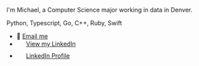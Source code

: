I'm Michael, a Computer Science major working in data in Denver.

Python, Typescript, Go, C++, Ruby, Swift

<!-- Links -->
- 📧 [Email me](mailto:murdock.mich@gmail.com)
- <img src="https://www.pagetraffic.com/blog/wp-content/uploads/2022/09/linkedin-blue-icon.png" width="18" height="15"> [View my LinkedIn](https://www.linkedin.com/in/murdockma/)
- <img src="https://www.pagetraffic.com/blog/wp-content/uploads/2022/09/linkedin-blue-icon.png" width="18" height="15" style="margin-top: 10px;"> [LinkedIn Profile](https://www.linkedin.com/in/murdockma/)


<!-- holic-x 

<div align="center">
	<img src="https://cdn.jsdelivr.net/gh/holic-x/holic-x/assets/github-contribution-grid-snake.svg" />
</div>
-->
<!-- <picture>
  <source media="(prefers-color-scheme: dark)" srcset="https://raw.githubusercontent.com/holic-x/holic-x/output/github-contribution-grid-snake-dark.svg">
  <source media="(prefers-color-scheme: dark)" srcset="https://raw.githubusercontent.com/holic-x/holic-x/output/github-contribution-grid-snake-dark.svg">
  <img src="https://raw.githubusercontent.com/adorabled4/adorabled4/output/github-contribution-grid-snake.svg">
</picture>
-->

<!-- Stats -->
<!-- <span align="center"> -->
  
<!--[![Git Streak](http://github-readme-streak-stats.herokuapp.com?user=murdockma&theme=dark&fire=DD2727)](https://git.io/streak-stats)-->

<!--[![Top Languages](https://github-readme-stats.vercel.app/api/top-langs/?username=murdockma&layout=compact&theme=dark)](https://github.com/murdockma/github-readme-stats)-->
 
  
<!-- </span> -->
